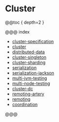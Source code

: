 # Cluster

@@toc { depth=2 }

@@@ index

* [cluster-specification](../common/cluster.md)
* [cluster](cluster.md)
* [distributed-data](distributed-data.md)
* [cluster-singleton](cluster-singleton.md)
* [cluster-sharding](cluster-sharding.md)
* [serialization](../serialization.md)
* [serialization-jackson](../serialization-jackson.md)
* [multi-jvm-testing](../multi-jvm-testing.md)
* [multi-node-testing](../multi-node-testing.md)
* [cluster-dc](../cluster-dc.md)
* [remoting-artery](../remoting-artery.md)
* [remoting](../remoting.md)
* [coordination](../coordination.md)

@@@
